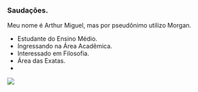### Saudações.
Meu nome é Arthur Miguel, mas por pseudônimo utilizo Morgan.

- Estudante do Ensino Médio.
- Ingressando na Área Acadêmica.
- Interessado em Filosofia.
- Área das Exatas.
- 
![](https://media.tenor.com/Y3-_1OcTybsAAAAM/rick-grimes-the-walking-dead.gif)

